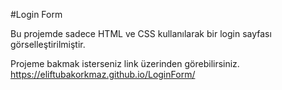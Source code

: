 #Login Form

Bu projemde sadece HTML ve CSS kullanılarak bir login sayfası görselleştirilmiştir.

Projeme bakmak isterseniz link üzerinden görebilirsiniz.
https://eliftubakorkmaz.github.io/LoginForm/
